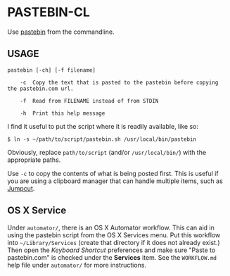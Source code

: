 # PASTEBIN-CL

Use [pastebin][pb] from the commandline.

[pb]: http://pastebin.com/


## USAGE

    pastebin [-ch] [-f filename]

        -c  Copy the text that is pasted to the pastebin before copying the pastebin.com url.

        -f  Read from FILENAME instead of from STDIN

        -h  Print this help message

I find it useful to put the script where it is readily available, like so:

    $ ln -s ~/path/to/script/pastebin.sh /usr/local/bin/pastebin
    
Obviously, replace `path/to/script` (and/or `/usr/local/bin/`) with the appropriate paths.

Use `-c` to copy the contents of what is being posted first. This is useful if you are using a clipboard manager that can handle multiple items, such as [Jumpcut][jc].

[jc]: http://jumpcut.sourceforge.net/

## OS X Service

Under `automator/`, there is an OS X Automator workflow. This can aid in using the pastebin script from the OS X Services menu. Put this workflow into `~/Library/Services` (create that directory if it does not already exist.) Then open the *Keyboard Shortcut* preferences and make sure "Paste to pastebin.com" is checked under the **Services** item. See the `WORKFLOW.md` help file under `automator/` for more instructions.